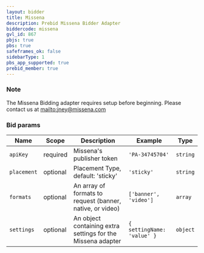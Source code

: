 ```yaml
---
layout: bidder
title: Missena
description: Prebid Missena Bidder Adapter
biddercode: missena
gvl_id: 867
pbjs: true
pbs: true
safeframes_ok: false
sidebarType: 1
pbs_app_supported: true
prebid_member: true
---
```


### Note

The Missena Bidding adapter requires setup before beginning. Please contact us at [mailto:jney@missena.com](jney@missena.com)

### Bid params


| Name       | Scope    | Description                | Example         | Type     |
|------------|----------|----------------------------|-----------------|----------|
| `apiKey`   | required | Missena's publisher token  | `'PA-34745704'` | `string` |
| `placement`   | optional | Placement Type, default: 'sticky' | `'sticky'` | `string` |
| `formats`  | optional | An array of formats to request (banner, native, or video) | `['banner', 'video']` | `array` |
| `settings` | optional | An object containing extra settings for the Missena adapter | `{ settingName: 'value' }` | `object` |
